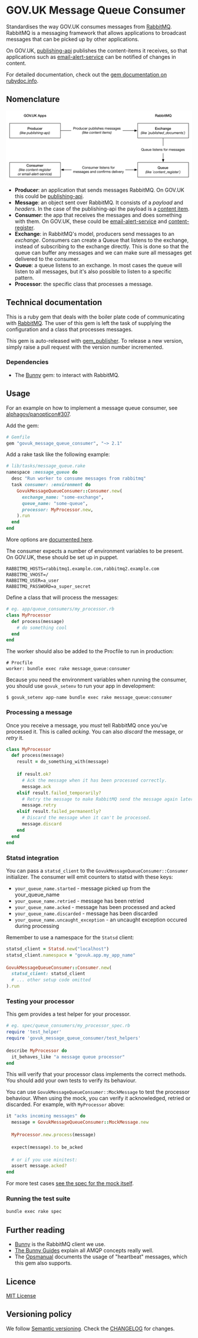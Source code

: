 # GOV.UK Message Queue Consumer

Standardises the way GOV.UK consumes messages from [RabbitMQ](https://www.rabbitmq.com/).
RabbitMQ is a messaging framework that allows applications to broadcast messages
that can be picked up by other applications.

On GOV.UK, [publishing-api](https://github.com/alphagov/publishing-api) publishes
the content-items it receives, so that applications such as
[email-alert-service](https://github.com/alphagov/email-alert-service) can be
notified of changes in content.

For detailed documentation, check out the [gem documentation on rubydoc.info](http://www.rubydoc.info/gems/govuk_message_queue_consumer/GovukMessageQueueConsumer/Consumer#initialize-instance_method).

## Nomenclature

![A graph showing the message flow](docs/graph.png)

- **Producer**: an application that sends messages RabbitMQ. On GOV.UK this could
  be [publishing-api](https://github.com/alphagov/publishing-api).
- **Message**: an object sent over RabbitMQ. It consists of a _payload_ and
  _headers_. In the case of the publishing-api the payload is a
  [content item](https://github.com/alphagov/govuk-content-schemas).
- **Consumer**: the app that receives the messages and does something with them.
  On GOV.UK, these could be [email-alert-service](https://github.com/alphagov/email-alert-service)
  and [content-register](https://github.com/alphagov/content-register).
- **Exchange**: in RabbitMQ's model, producers send messages to an _exchange_.
  Consumers can create a Queue that listens to the exchange, instead of
  subscribing to the exchange directly. This is done so that the queue can buffer
  any messages and we can make sure all messages get delivered to the consumer.
- **Queue**: a queue listens to an exchange. In most cases the queue will listen
  to all messages, but it's also possible to listen to a specific pattern.
- **Processor**: the specific class that processes a message.

## Technical documentation

This is a ruby gem that deals with the boiler plate code of communicating with
[RabbitMQ](https://www.rabbitmq.com/). The user of this gem is left the task of
supplying the configuration and a class that processes messages.

This gem is auto-released with [gem_publisher](https://github.com/alphagov/gem_publisher).
To release a new version, simply raise a pull request with the version number
incremented.

### Dependencies

- The [Bunny](https://github.com/ruby-amqp/bunny) gem: to interact with RabbitMQ.

## Usage

For an example on how to implement a message queue consumer, see [alphagov/panopticon#307](https://github.com/alphagov/panopticon/pull/307/files).

Add the gem:

```ruby
# Gemfile
gem "govuk_message_queue_consumer", "~> 2.1"
```

Add a rake task like the following example:

```ruby
# lib/tasks/message_queue.rake
namespace :message_queue do
  desc "Run worker to consume messages from rabbitmq"
  task consumer: :environment do
    GovukMessageQueueConsumer::Consumer.new(
      exchange_name: "some-exchange",
      queue_name: "some-queue",
      processor: MyProcessor.new,
    ).run
  end
end
```

More options are [documented here](http://www.rubydoc.info/gems/govuk_message_queue_consumer/GovukMessageQueueConsumer/Consumer#initialize-instance_method).

The consumer expects a number of environment variables to be present. On GOV.UK,
these should be set up in puppet.

```
RABBITMQ_HOSTS=rabbitmq1.example.com,rabbitmq2.example.com
RABBITMQ_VHOST=/
RABBITMQ_USER=a_user
RABBITMQ_PASSWORD=a_super_secret
```

Define a class that will process the messages:

```ruby
# eg. app/queue_consumers/my_processor.rb
class MyProcessor
  def process(message)
    # do something cool
  end
end
```

The worker should also be added to the Procfile to run in production:

```
# Procfile
worker: bundle exec rake message_queue:consumer
```

Because you need the environment variables when running the consumer, you should use
`govuk_setenv` to run your app in development:

```
$ govuk_setenv app-name bundle exec rake message_queue:consumer
```

### Processing a message

Once you receive a message, you *must* tell RabbitMQ once you've processed it. This
is called _acking_. You can also _discard_ the message, or _retry_ it.

```ruby
class MyProcessor
  def process(message)
    result = do_something_with(message)

    if result.ok?
      # Ack the message when it has been processed correctly.
      message.ack
    elsif result.failed_temporarily?
      # Retry the message to make RabbitMQ send the message again later.
      message.retry
    elsif result.failed_permanently?
      # Discard the message when it can't be processed.
      message.discard
    end
  end
end
```

### Statsd integration

You can pass a `statsd_client` to the `GovukMessageQueueConsumer::Consumer` initializer. The consumer will emit counters to statsd with these keys:

- `your_queue_name.started` - message picked up from the your_queue_name
- `your_queue_name.retried` - message has been retried
- `your_queue_name.acked` - message has been processed and acked
- `your_queue_name.discarded` - message has been discarded
- `your_queue_name.uncaught_exception` - an uncaught exception occured during processing

Remember to use a namespace for the `Statsd` client:

```ruby
statsd_client = Statsd.new("localhost")
statsd_client.namespace = "govuk.app.my_app_name"

GovukMessageQueueConsumer::Consumer.new(
  statsd_client: statsd_client
  # ... other setup code omitted
).run
```

### Testing your processor

This gem provides a test helper for your processor.

```ruby
# eg. spec/queue_consumers/my_processor_spec.rb
require 'test_helper'
require 'govuk_message_queue_consumer/test_helpers'

describe MyProcessor do
  it_behaves_like "a message queue processor"
end
```

This will verify that your processor class implements the correct methods. You
should add your own tests to verify its behaviour.

You can use `GovukMessageQueueConsumer::MockMessage` to test the processor
behaviour. When using the mock, you can verify it acknowledged, retried or
discarded. For example, with `MyProcessor` above:

```ruby
it "acks incoming messages" do
  message = GovukMessageQueueConsumer::MockMessage.new

  MyProcessor.new.process(message)

  expect(message).to be_acked

  # or if you use minitest:
  assert message.acked?
end
```

For more test cases [see the spec for the mock itself](/spec/mock_message_spec.rb).


### Running the test suite

```bash
bundle exec rake spec
```

## Further reading

- [Bunny](https://github.com/ruby-amqp/bunny) is the RabbitMQ client we use.
- [The Bunny Guides](http://rubybunny.info/articles/guides.html) explain all
  AMQP concepts really well.
- The [Opsmanual](https://github.gds/pages/gds/opsmanual/2nd-line/nagios.html?highlight=rabbitmq#rabbitmq-checks)
  documents the usage of "heartbeat" messages, which this gem also supports.

## Licence

[MIT License](LICENCE)

## Versioning policy

We follow [Semantic versioning](http://semver.org/spec/v2.0.0.html). Check the
[CHANGELOG](CHANGELOG.md) for changes.

